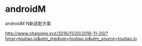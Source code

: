 # androidM
androidM N新适配方案



http://www.chaisong.xyz/2016/11/20/2016-11-20/?hmsr=toutiao.io&utm_medium=toutiao.io&utm_source=toutiao.io
